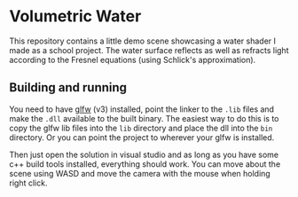 # Volumetric Water

This repository contains a little demo scene showcasing a water shader I made as a school project. The water surface reflects as well as refracts light according to the Fresnel equations (using Schlick's approximation).

## Building and running

You need to have [glfw](https://www.glfw.org/) (v3) installed, point the linker to the `.lib` files and make the `.dll` available to the built binary. The easiest way to do this is to copy the glfw lib files into the `lib` directory and place the dll into the `bin` directory. Or you can point the project to wherever your glfw is installed.

Then just open the solution in visual studio and as long as you have some c++ build tools installed, everything should work. You can move about the scene using WASD and move the camera with the mouse when holding right click.